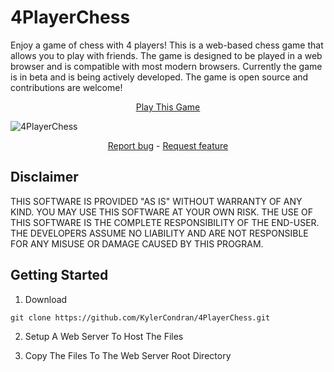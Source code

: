 # 4PlayerChess

Enjoy a game of chess with 4 players! This is a web-based chess game that allows you to play with friends. The game is designed to be played in a web browser and is compatible with most modern browsers. Currently the game is in beta and is being actively developed. The game is open source and contributions are welcome!

<p align="center">
  <a href="https://kylercondran.github.io/4PlayerChess/src/index.html">Play This Game</a>
</p>

<img src="https://repository-images.githubusercontent.com/1019161481/0bf7e168-fe1c-4052-b9aa-04c0b6110bab" title="4PlayerChess">

<p align="center">
  <a href="https://github.com/KylerCondran/4PlayerChess/issues/new">Report bug</a>
  -
  <a href="https://github.com/KylerCondran/4PlayerChess/issues/new">Request feature</a>
</p>

## Disclaimer

THIS SOFTWARE IS PROVIDED "AS IS" WITHOUT WARRANTY OF ANY KIND. YOU MAY USE THIS SOFTWARE AT YOUR OWN RISK. THE USE OF THIS SOFTWARE IS THE COMPLETE RESPONSIBILITY OF THE END-USER. THE DEVELOPERS ASSUME NO LIABILITY AND ARE NOT RESPONSIBLE FOR ANY MISUSE OR DAMAGE CAUSED BY THIS PROGRAM.

## Getting Started

1. Download
```
git clone https://github.com/KylerCondran/4PlayerChess.git
```
2. Setup A Web Server To Host The Files
   
3. Copy The Files To The Web Server Root Directory